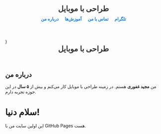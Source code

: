 <!DOCTYPE html>
<html>
<head>
  <title>سایت من</title>
</head>
  <Style>
    عالیه! برای اینکه در بالای سایتت یک منوی زیبا و ساده داشته باشی که کاربر بتونه بین بخش‌های مختلف (مثل: درباره من، آموزش‌ها، تماس با من) جابه‌جا بشه، از این کد استفاده کن:


---

✅ کد کامل منوی بالا (ناوبری):

<header>
  <h1>طراحی با موبایل</h1>
  <nav>
    <ul class="menu">
      <li><a href="#about">درباره من</a></li>
      <li><a href="#tutorials">آموزش‌ها</a></li>
      <li><a href="#contact">تماس با من</a></li>
      <li><a href="https://t.me/pixallab75" target="_blank">تلگرام</a></li>
    </ul>
  </nav>
</header>

<Style>
header {
  background-color: #ffffff;
  box-shadow: 0 2px 5px rgba(0, 0, 0, 0.1);
  padding: 20px;
  text-align: center;
}

header h1 {
  margin: 0;
  font-size: 24px;
  color: #333;
}

nav .menu {
  list-style: none;
  padding: 0;
  margin: 10px 0 0;
  display: flex;
  justify-content: center;
  gap: 20px;
}

nav .menu li {
  display: inline;
}

nav .menu a {
  text-decoration: none;
  color: #007bff;
  font-weight: bold;
}

nav .menu a:hover {
  color: #0056b3;
}


  </Style>
  <header>
  <h1>طراحی با موبایل</h1>
  <nav>
    <ul class="menu">
      <li><a href="#about">درباره من</a></li>
      <li><a href="#tutorials">آموزش‌ها</a></li>
      <li><a href="#contact">تماس با من</a></li>
      <li><a href="https://t.me/pixallab75" target="_blank">تلگرام</a></li>
    </ul>
  </nav>
</header>
}
<body>

  <!-- بخش سربرگ -->
  <header>
    <h1>طراحی با موبایل</h1>
  </header>

  <!-- 👇 اینجا بخش درباره من رو اضافه کن -->
  <section id="about">
    <h2>درباره من</h2>
    <p>من <strong>مجید غفوری</strong> هستم. در زمینه طراحی با موبایل کار می‌کنم و بیش از <strong>۵ سال</strong> در این حوزه تجربه دارم.</p>
  </section>

  <!-- بقیه بخش‌ها مثل آموزش‌ها و تماس با من -->
  <h1>سلام دنیا!</h1>
  <p>این اولین سایت من با GitHub Pages هست.</p>
</body>
</html>
